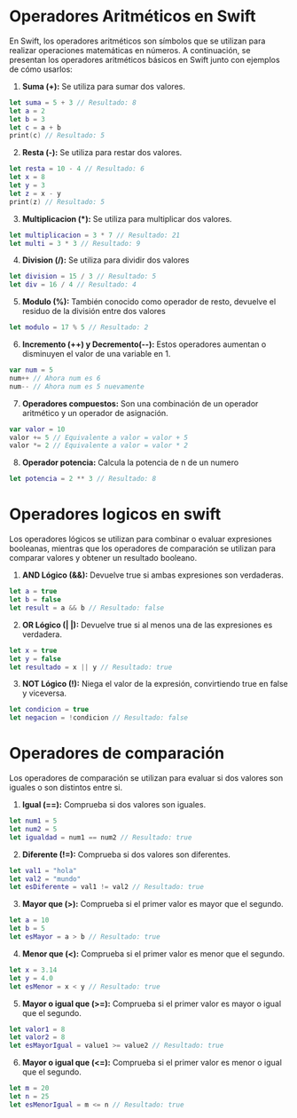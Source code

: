 # Operadores Aritméticos en Swift

En Swift, los operadores aritméticos son símbolos que se utilizan para realizar operaciones matemáticas en números. A continuación, se presentan los operadores aritméticos básicos en Swift junto con ejemplos de cómo usarlos:

1. **Suma (+):** Se utiliza para sumar dos valores.
```swift
let suma = 5 + 3 // Resultado: 8
let a = 2
let b = 3
let c = a + b
print(c) // Resultado: 5
```
2. **Resta (-):** Se utiliza para restar dos valores.
```swift
let resta = 10 - 4 // Resultado: 6
let x = 8
let y = 3
let z = x - y
print(z) // Resultado: 5
```
3. **Multiplicacion (*):** Se utiliza para multiplicar dos valores.
```swift
let multiplicacion = 3 * 7 // Resultado: 21
let multi = 3 * 3 // Resultado: 9
```
4. **Division (/):** Se utiliza para dividir dos valores
```swift
let division = 15 / 3 // Resultado: 5
let div = 16 / 4 // Resultado: 4
```
5. **Modulo (%):** También conocido como operador de resto, devuelve el residuo de la división entre dos valores
```swift
let modulo = 17 % 5 // Resultado: 2
```
6. **Incremento (++) y Decremento(--):** Estos operadores aumentan o disminuyen el valor de una variable en 1.
```swift
var num = 5
num++ // Ahora num es 6
num-- // Ahora num es 5 nuevamente
```
7. **Operadores compuestos:** Son una combinación de un operador aritmético y un operador de asignación.
```swift
var valor = 10
valor += 5 // Equivalente a valor = valor + 5
valor *= 2 // Equivalente a valor = valor * 2
```
8. **Operador potencia:** Calcula la potencia de n de un numero
```swift
let potencia = 2 ** 3 // Resultado: 8
```
# Operadores logicos en swift

Los operadores lógicos se utilizan para combinar o evaluar expresiones booleanas, mientras que los operadores de comparación se utilizan para comparar valores y obtener un resultado booleano.

1. **AND Lógico (&&):** Devuelve true si ambas expresiones son verdaderas.

```swift
let a = true
let b = false
let result = a && b // Resultado: false
```
2. **OR Lógico (| |):** Devuelve true si al menos una de las expresiones es verdadera.

```swift
let x = true
let y = false
let resultado = x || y // Resultado: true
```
3. **NOT Lógico (!):** Niega el valor de la expresión, convirtiendo true en false y viceversa.

```swift
let condicion = true
let negacion = !condicion // Resultado: false
```
# Operadores de comparación

Los operadores de comparación se utilizan para evaluar si dos valores son iguales o son distintos entre si.

1. **Igual (==):** Comprueba si dos valores son iguales.
```swift
let num1 = 5
let num2 = 5
let igualdad = num1 == num2 // Resultado: true
```
2. **Diferente (!=):** Comprueba si dos valores son diferentes.
```swift
let val1 = "hola"
let val2 = "mundo"
let esDiferente = val1 != val2 // Resultado: true
```
3. **Mayor que (>):** Comprueba si el primer valor es mayor que el segundo.
```swift
let a = 10
let b = 5
let esMayor = a > b // Resultado: true
```
4. **Menor que (<):** Comprueba si el primer valor es menor que el segundo.
```swift
let x = 3.14
let y = 4.0
let esMenor = x < y // Resultado: true
```
5. **Mayor o igual que (>=):** Comprueba si el primer valor es mayor o igual que el segundo.
```swift
let valor1 = 8
let valor2 = 8
let esMayorIgual = value1 >= value2 // Resultado: true
```
6. **Mayor o igual que (<=):** Comprueba si el primer valor es menor o igual que el segundo.
```swift
let m = 20
let n = 25
let esMenorIgual = m <= n // Resultado: true
```
